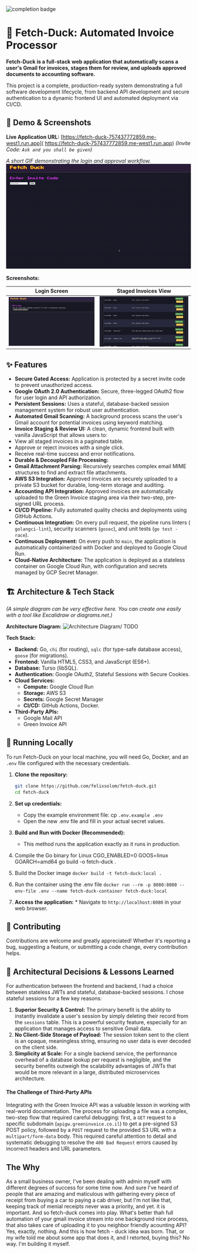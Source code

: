 ![completion badge](https://github.com/felixsolom/learn-cicd-starter/actions/workflows/ci.yml/badge.svg)

# 🦆 Fetch-Duck: Automated Invoice Processor
 **Fetch-Duck is a full-stack web application that automatically scans a user's Gmail for invoices, stages them for review, and uploads approved documents to accounting software.**

This project is a complete, production-ready system demonstrating a full software development lifecycle, from backend API development and secure authentication to a dynamic frontend UI and automated deployment via CI/CD.


## 📸 Demo & Screenshots

**Live Application URL:** [https://fetch-duck-757437772859.me-west1.run.app](
      https://fetch-duck-757437772859.me-west1.run.app)
    *(Invite Code: `Ask and you shall be given`)*

*A short GIF demonstrating the login and approval workflow.*
![Demo GIF](.github/assets/demo.gif)

**Screenshots:**


| Login Screen | Staged Invoices View |
| :---: | :---: |
| ![Login Screen](.github/assets/login-screen.png) | ![Main View](.github/assets/main-view.png) |


## ✨ Features

*   **Secure Gated Access:** Application is protected by a secret invite code to prevent unauthorized access.
*   **Google OAuth 2.0 Authentication:** Secure, three-legged OAuth2 flow for user login and API            authorization.
*   **Persistent Sessions:** Uses a stateful, database-backed session management system for robust user authentication.
*   **Automated Gmail Scanning:** A background process scans the user's Gmail account for potential invoices using keyword matching.
*   **Invoice Staging & Review UI:** A clean, dynamic frontend built with vanilla JavaScript that allows users to:
*   View all staged invoices in a paginated table.
*   Approve or reject invoices with a single click.
*   Receive real-time success and error notifications.
*   **Durable & Decoupled File Processing:**
*   **Gmail Attachment Parsing:** Recursively searches complex email MIME structures to find and extract file attachments.
*   **AWS S3 Integration:** Approved invoices are securely uploaded to a private S3 bucket for durable, long-term storage and auditing.
*   **Accounting API Integration:** Approved invoices are automatically uploaded to the
      Green Invoice staging area via their two-step, pre-signed URL process.
*   **CI/CD Pipeline:** Fully automated quality checks and deployments using GitHub
      Actions.
*   **Continuous Integration:** On every pull request, the pipeline runs linters (
      `golangci-lint`), security scanners (`gosec`), and unit tests (`go test -race`).
*   **Continuous Deployment:** On every push to `main`, the application is
      automatically containerized with Docker and deployed to Google Cloud Run.
*   **Cloud-Native Architecture:** The application is deployed as a stateless container on
      Google Cloud Run, with configuration and secrets managed by GCP Secret Manager.


## 🏗️ Architecture & Tech Stack

*(A simple diagram can be very effective here. You can create one easily with a tool like
      Excalidraw or diagrams.net.)*

**Architecture Diagram:**
![Architecture Diagram/ TODO](link)

**Tech Stack:**
*   **Backend:** Go, `chi` (for routing), `sqlc` (for type-safe database access), `goose`
      (for migrations).
*   **Frontend:** Vanilla HTML5, CSS3, and JavaScript (ES6+).
*   **Database:** Turso (libSQL).
*   **Authentication:** Google OAuth2, Stateful Sessions with Secure Cookies.
*   **Cloud Services:**
     *   **Compute:** Google Cloud Run
     *   **Storage:** AWS S3
     *   **Secrets:** Google Secret Manager
     *   **CI/CD:** GitHub Actions, Docker.
*   **Third-Party APIs:**
     *   Google Mail API
     *   Green Invoice API



## 🚀 Running Locally

 To run Fetch-Duck on your local machine, you will need Go, Docker, and an `.env` file
      configured with the necessary credentials.

 1.  **Clone the repository:**
     ```sh
     git clone https://github.com/felixsolom/fetch-duck.git
     cd fetch-duck
     ```

 2.  **Set up credentials:**
      *   Copy the example environment file: cp `.env.example .env`
      *   Open the new .env file and fill in your actual secret values.

 3.  **Build and Run with Docker (Recommended):**
     *   This method runs the application exactly as it runs in production.

  1. Compile the Go binary for Linux
      CGO_ENABLED=0 GOOS=linux GOARCH=amd64 go build -o fetch-duck .

  2. Build the Docker image
      `docker build -t fetch-duck:local .`

  3. Run the container using the .env file
    ```
      docker run --rm -p 8080:8080 --env-file .env --name fetch-duck-container fetch-duck:local
    ```


  4.  **Access the application:**
     *   Navigate to `http://localhost:8080` in your web browser.


## 🤝 Contributing
Contributions are welcome and greatly appreciated! Whether it's reporting a bug, suggesting a feature, or submitting a code change, every contribution helps.



## 🤔 Architectural Decisions & Lessons Learned

For authentication between the frontend and backend, I had a choice between stateless JWTs
and stateful, database-backed sessions. I chose stateful sessions for a few key reasons:

1.  **Superior Security & Control:** The primary benefit is the ability to instantly
invalidate a user's session by simply deleting their record from the `sessions` table. This
is a powerful security feature, especially for an application that manages access to
sensitive Gmail data.
2.  **No Client-Side Storage of Payload:** The session token sent to the client is an
    opaque, meaningless string, ensuring no user data is ever decoded on the client side.
3.  **Simplicity at Scale:** For a single backend service, the performance overhead of a
database lookup per request is negligible, and the security benefits outweigh the
scalability advantages of JWTs that would be more relevant in a large, distributed
microservices architecture.

 #### The Challenge of Third-Party APIs

 Integrating with the Green Invoice API was a valuable lesson in working with real-world
 documentation. The process for uploading a file was a complex, two-step flow that required
 careful debugging: first, a `GET` request to a specific subdomain
 (`apigw.greeninvoice.co.il`) to get a pre-signed S3 POST policy, followed by a `POST`
 request to the provided S3 URL with a `multipart/form-data` body. This required careful
 attention to detail and systematic debugging to resolve the `400 Bad Request` errors caused
 by incorrect headers and URL parameters.



## The Why
As a small business owner, I've been dealing with admin myself with different degrees of success for some time now. And sure I've heard of people that are amazing and maticulous with gathering every piece of receipt from buying a car to paying a cab driver, but I'm not like that, keeping track of menial receipts never was a priority, and yet. it is important. And so fetch-duck comes into play. What's better thah full automation of your gmail invoice stream into one background nice process, that also takes care of uploading it to you neighbor friendly acounting API? Yes, exactly, nothing. And this is how fetch - duck idea was born. 
That, or my wife told me about some app that does it, and I retorted, buying this? No way. I'm building it myself. 

